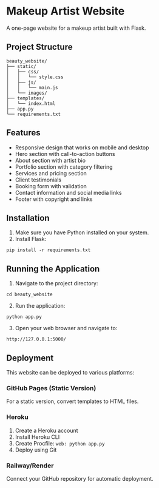 # Makeup Artist Website

A one-page website for a makeup artist built with Flask.

## Project Structure
```
beauty_website/
├── static/
│   ├── css/
│   │   └── style.css
│   ├── js/
│   │   └── main.js
│   └── images/
├── templates/
│   └── index.html
├── app.py
└── requirements.txt
```

## Features

- Responsive design that works on mobile and desktop
- Hero section with call-to-action buttons
- About section with artist bio
- Portfolio section with category filtering
- Services and pricing section
- Client testimonials
- Booking form with validation
- Contact information and social media links
- Footer with copyright and links

## Installation

1. Make sure you have Python installed on your system.
2. Install Flask:

```
pip install -r requirements.txt
```

## Running the Application

1. Navigate to the project directory:
```
cd beauty_website
```

2. Run the application:
```
python app.py
```

3. Open your web browser and navigate to:
```
http://127.0.0.1:5000/
```

## Deployment

This website can be deployed to various platforms:

### GitHub Pages (Static Version)
For a static version, convert templates to HTML files.

### Heroku
1. Create a Heroku account
2. Install Heroku CLI
3. Create Procfile: `web: python app.py`
4. Deploy using Git

### Railway/Render
Connect your GitHub repository for automatic deployment.